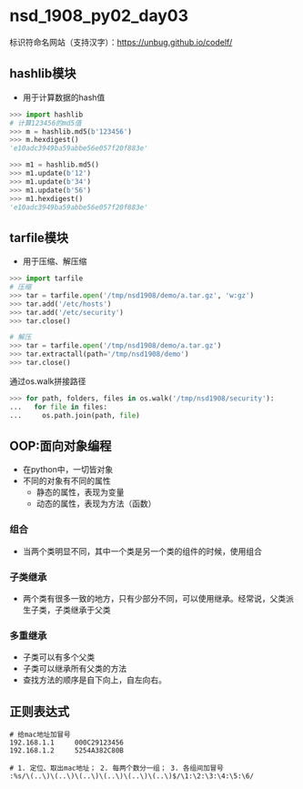# nsd_1908_py02_day03

标识符命名网站（支持汉字）：https://unbug.github.io/codelf/  

## hashlib模块

- 用于计算数据的hash值

```python
>>> import hashlib
# 计算123456的md5值
>>> m = hashlib.md5(b'123456')
>>> m.hexdigest()
'e10adc3949ba59abbe56e057f20f883e'

>>> m1 = hashlib.md5()
>>> m1.update(b'12')
>>> m1.update(b'34')
>>> m1.update(b'56')
>>> m1.hexdigest()
'e10adc3949ba59abbe56e057f20f883e'
```

## tarfile模块

- 用于压缩、解压缩

```python
>>> import tarfile
# 压缩
>>> tar = tarfile.open('/tmp/nsd1908/demo/a.tar.gz', 'w:gz')
>>> tar.add('/etc/hosts')
>>> tar.add('/etc/security')
>>> tar.close()

# 解压
>>> tar = tarfile.open('/tmp/nsd1908/demo/a.tar.gz')
>>> tar.extractall(path='/tmp/nsd1908/demo')
>>> tar.close()

```

通过os.walk拼接路径

```python
>>> for path, folders, files in os.walk('/tmp/nsd1908/security'):
...   for file in files:
...     os.path.join(path, file)

```

## OOP:面向对象编程

- 在python中，一切皆对象
- 不同的对象有不同的属性
  - 静态的属性，表现为变量
  - 动态的属性，表现为方法（函数）

### 组合

- 当两个类明显不同，其中一个类是另一个类的组件的时候，使用组合

### 子类继承

- 两个类有很多一致的地方，只有少部分不同，可以使用继承。经常说，父类派生子类，子类继承于父类

### 多重继承

- 子类可以有多个父类
- 子类可以继承所有父类的方法
- 查找方法的顺序是自下向上，自左向右。

## 正则表达式

```shell
# 给mac地址加冒号
192.168.1.1     000C29123456
192.168.1.2     5254A382C80B

# 1. 定位、取出mac地址； 2. 每两个数分一组； 3. 各组间加冒号
:%s/\(..\)\(..\)\(..\)\(..\)\(..\)\(..\)$/\1:\2:\3:\4:\5:\6/
```













